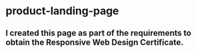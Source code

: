 # product-landing-page

## I created this page as part of the requirements to obtain the Responsive Web Design Certificate.
